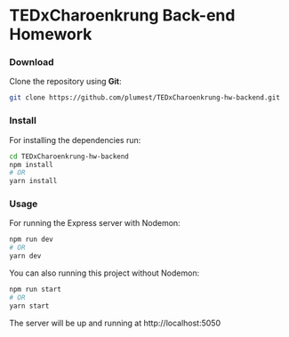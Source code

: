 # TEDxCharoenkrung Back-end Homework
### Download

Clone the repository using **Git**:
```bash
git clone https://github.com/plumest/TEDxCharoenkrung-hw-backend.git
```

### Install

For installing the dependencies run:

```sh
cd TEDxCharoenkrung-hw-backend
npm install
# OR
yarn install
```

### Usage

For running the Express server with Nodemon:

```sh
npm run dev
# OR
yarn dev
```
You can also running this project without Nodemon:

```sh
npm run start
# OR
yarn start
```

The server will be up and running at http://localhost:5050
